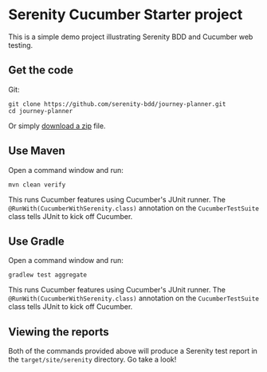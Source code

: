 # Serenity Cucumber Starter project

This is a simple demo project illustrating Serenity BDD and Cucumber web testing.

## Get the code

Git:

    git clone https://github.com/serenity-bdd/journey-planner.git
    cd journey-planner


Or simply [download a zip](https://github.com/serenity-bdd/journey-planner/archive/master.zip) file.

## Use Maven

Open a command window and run:

    mvn clean verify

This runs Cucumber features using Cucumber's JUnit runner. The `@RunWith(CucumberWithSerenity.class)` annotation on the `CucumberTestSuite`
class tells JUnit to kick off Cucumber.

## Use Gradle

Open a command window and run:

    gradlew test aggregate

This runs Cucumber features using Cucumber's JUnit runner. The `@RunWith(CucumberWithSerenity.class)` annotation on the `CucumberTestSuite`
class tells JUnit to kick off Cucumber.

## Viewing the reports

Both of the commands provided above will produce a Serenity test report in the `target/site/serenity` directory. Go take a look!

